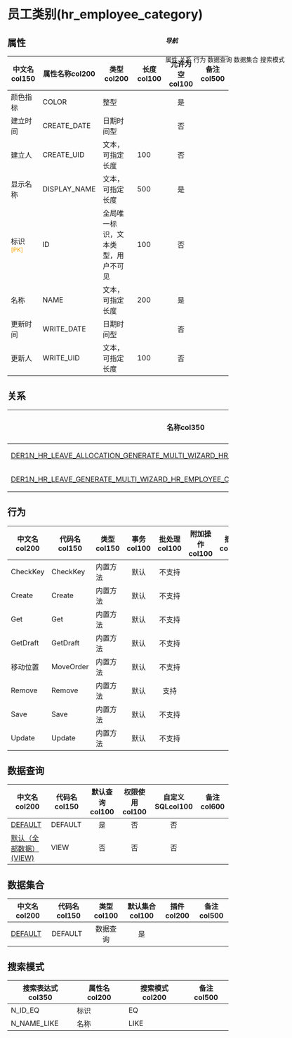 # 员工类别(hr_employee_category)  <!-- {docsify-ignore-all} -->


## 属性
|    中文名col150 | 属性名称col200           | 类型col200     | 长度col100    |允许为空col100    |  备注col500  |
| --------   |------------| -----  | -----  | :----: | -------- |
|颜色指标|COLOR|整型||是||
|建立时间|CREATE_DATE|日期时间型||否||
|建立人|CREATE_UID|文本，可指定长度|100|否||
|显示名称|DISPLAY_NAME|文本，可指定长度|500|是||
|标识<sup class="footnote-symbol"><font color=orange>[PK]</font></sup>|ID|全局唯一标识，文本类型，用户不可见|100|否||
|名称|NAME|文本，可指定长度|200|是||
|更新时间|WRITE_DATE|日期时间型||否||
|更新人|WRITE_UID|文本，可指定长度|100|否||


## 关系

<el-row>
<el-tabs v-model="show_der">
<el-tab-pane label="主关系" name="major">

| 名称col350     |   从实体col200 | 关系类型col200     |   备注col500  |
| -------- |---------- |------------|----- |
|[DER1N_HR_LEAVE_ALLOCATION_GENERATE_MULTI_WIZARD_HR_EMPLOYEE_CATEGORY_CATEGORY_ID](der/DER1N_HR_LEAVE_ALLOCATION_GENERATE_MULTI_WIZARD_HR_EMPLOYEE_CATEGORY_CATEGORY_ID)|[为多名员工生成休假时间分配(HR_LEAVE_ALLOCATION_GENERATE_MULTI_WIZARD)](module/hr/hr_leave_allocation_generate_multi_wizard)|1:N关系||
|[DER1N_HR_LEAVE_GENERATE_MULTI_WIZARD_HR_EMPLOYEE_CATEGORY_CATEGORY_ID](der/DER1N_HR_LEAVE_GENERATE_MULTI_WIZARD_HR_EMPLOYEE_CATEGORY_CATEGORY_ID)|[为多名员工生成休假时间(HR_LEAVE_GENERATE_MULTI_WIZARD)](module/hr/hr_leave_generate_multi_wizard)|1:N关系||


</el-tab-pane>
</el-tabs>
</el-row>

## 行为
| 中文名col200    | 代码名col150    | 类型col150    | 事务col100   | 批处理col100   | 附加操作col100  | 插件col150    |  备注col300  |
| -------- |---------- |----------- |:----:|:----:|---------| ----- | ----- |
|CheckKey|CheckKey|内置方法|默认|不支持||||
|Create|Create|内置方法|默认|不支持||||
|Get|Get|内置方法|默认|不支持||||
|GetDraft|GetDraft|内置方法|默认|不支持||||
|移动位置|MoveOrder|内置方法|默认|不支持||||
|Remove|Remove|内置方法|默认|支持||||
|Save|Save|内置方法|默认|不支持||||
|Update|Update|内置方法|默认|不支持||||

## 数据查询
| 中文名col200    | 代码名col150    | 默认查询col100 | 权限使用col100 | 自定义SQLcol100 |  备注col600|
| --------  | --------   | :----:  |:----:  | :----:  |----- |
|[DEFAULT](module/hr/hr_employee_category/query/Default)|DEFAULT|是|否 |否 ||
|[默认（全部数据）(VIEW)](module/hr/hr_employee_category/query/View)|VIEW|否|否 |否 ||

## 数据集合
| 中文名col200  | 代码名col150  | 类型col100 | 默认集合col100 |   插件col200|   备注col500|
| --------  | --------   | :----:   | :----:   | ----- |----- |
|[DEFAULT](module/hr/hr_employee_category/dataset/Default)|DEFAULT|数据查询|是|||

## 搜索模式
|   搜索表达式col350   |    属性名col200    |    搜索模式col200        |备注col500  |
| -------- |------------|------------|------|
|N_ID_EQ|标识|EQ||
|N_NAME_LIKE|名称|LIKE||

<div style="display: block; overflow: hidden; position: fixed; top: 140px; right: 100px;">

##### 导航
<el-anchor >
<el-anchor-link :href="`#/module/hr/hr_employee_category?id=属性`">
  属性
</el-anchor-link>
<el-anchor-link :href="`#/module/hr/hr_employee_category?id=关系`">
  关系
</el-anchor-link>
<el-anchor-link :href="`#/module/hr/hr_employee_category?id=行为`">
  行为
</el-anchor-link>
<el-anchor-link :href="`#/module/hr/hr_employee_category?id=数据查询`">
  数据查询
</el-anchor-link>
<el-anchor-link :href="`#/module/hr/hr_employee_category?id=数据集合`">
  数据集合
</el-anchor-link>
<el-anchor-link :href="`#/module/hr/hr_employee_category?id=搜索模式`">
  搜索模式
</el-anchor-link>
</el-anchor>
</div>

<script>
 const { createApp } = Vue
  createApp({
    data() {
      return {
show_der:'major',


      }
    },
    methods: {
    }
  }).use(ElementPlus).mount('#app')
</script>